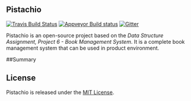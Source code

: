 ## Pistachio
[![Travis Build Status](https://api.travis-ci.org/0x5f3759df-Hacker/pistachio.svg?branch=dev)](https://travis-ci.org/0x5f3759df-Hacker/pistachio)
[![Appveyor Build status](https://ci.appveyor.com/api/projects/status/1gkcmw72qgykofmj/branch/dev?svg=true)](https://ci.appveyor.com/project/sczyh30/pistachio/branch/dev)
[![Gitter](https://badges.gitter.im/Join%20Chat.svg)](https://gitter.im/0x5f3759df-Hacker/pistachio)

Pistachio is an open-source project based on the *Data Structure Assignment, Project 6 - Book Management System*. 
It is a complete book management system that can be used in product environment.

##Summary

## License
Pistachio is released under the [MIT License][].



[MIT License]: https://opensource.org/licenses/MIT

